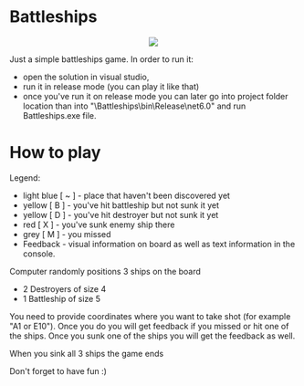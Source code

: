 # Battleships
<p align="center">
  <img src="https://i.imgur.com/MMpaDI1.png" />
</p>
Just a simple battleships game.
In order to run it:

- open the solution in visual studio,
- run it in release mode (you can play it like that)
- once you've run it on release mode you can later go into project folder location than into "\Battleships\bin\Release\net6.0" and run Battleships.exe file.

# How to play
Legend:
- light blue [ ~ ] - place that haven't been discovered yet
- yellow [ B ] - you've hit battleship but not sunk it yet
- yellow [ D ] - you've hit destroyer but not sunk it yet
- red [ X ] - you've sunk enemy ship there
- grey [ M ] - you missed
- Feedback - visual information on board as well as text information in the console.

Computer randomly positions 3 ships on the board
- 2 Destroyers of size 4
- 1 Battleship of size 5

You need to provide coordinates where you want to take shot (for example "A1 or E10"). Once you do you will get feedback if you missed or hit one of the ships. Once you sunk one of the ships you will get the feedback as well.

When you sink all 3 ships the game ends

Don't forget to have fun :)
